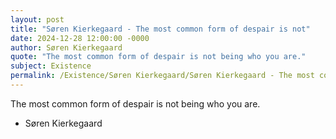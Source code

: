 ```yaml
---
layout: post
title: "Søren Kierkegaard - The most common form of despair is not"
date: 2024-12-28 12:00:00 -0000
author: Søren Kierkegaard
quote: "The most common form of despair is not being who you are."
subject: Existence
permalink: /Existence/Søren Kierkegaard/Søren Kierkegaard - The most common form of despair is not
---
```


The most common form of despair is not being who you are.

- Søren Kierkegaard
